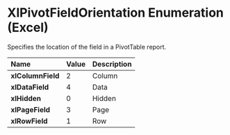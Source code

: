 
# XlPivotFieldOrientation Enumeration (Excel)

Specifies the location of the field in a PivotTable report.



|**Name**|**Value**|**Description**|
|:-----|:-----|:-----|
|**xlColumnField**|2|Column|
|**xlDataField**|4|Data|
|**xlHidden**|0|Hidden|
|**xlPageField**|3|Page|
|**xlRowField**|1|Row|
